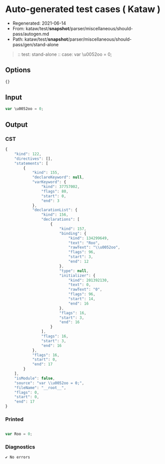 # Auto-generated test cases ( Kataw )
- Regenerated: 2021-06-14
- From: kataw/test/__snapshot__/parser/miscellaneous/should-pass/autogen.md
- Path: kataw/test/__snapshot__/parser/miscellaneous/should-pass/gen/stand-alone
> :: test: stand-alone
> :: case: var \u0052oo = 0;
## Options

`````js
{}
`````
## Input

`````js
var \u0052oo = 0;
`````
## Output

### CST

```javascript
{
    "kind": 122,
    "directives": [],
    "statements": [
        {
            "kind": 155,
            "declareKeyword": null,
            "varKeyword": {
                "kind": 37757002,
                "flags": 80,
                "start": 0,
                "end": 3
            },
            "declarationList": {
                "kind": 156,
                "declarations": [
                    {
                        "kind": 157,
                        "binding": {
                            "kind": 134299649,
                            "text": "Roo",
                            "rawText": "\\u0052oo",
                            "flags": 96,
                            "start": 3,
                            "end": 12
                        },
                        "type": null,
                        "initializer": {
                            "kind": 201392130,
                            "text": 0,
                            "rawText": "0",
                            "flags": 96,
                            "start": 14,
                            "end": 16
                        },
                        "flags": 16,
                        "start": 3,
                        "end": 16
                    }
                ],
                "flags": 16,
                "start": 3,
                "end": 16
            },
            "flags": 16,
            "start": 0,
            "end": 17
        }
    ],
    "isModule": false,
    "source": "var \\u0052oo = 0;",
    "fileName": "__root__",
    "flags": 0,
    "start": 0,
    "end": 17
}
```

### Printed

```javascript

var Roo = 0;
```

### Diagnostics

```javascript
✔ No errors
```

